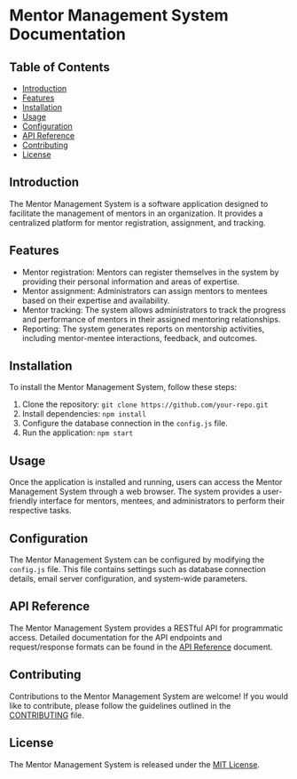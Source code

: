 # Mentor Management System Documentation

## Table of Contents

- [Introduction](#introduction)
- [Features](#features)
- [Installation](#installation)
- [Usage](#usage)
- [Configuration](#configuration)
- [API Reference](#api-reference)
- [Contributing](#contributing)
- [License](#license)

## Introduction

The Mentor Management System is a software application designed to facilitate the management of mentors in an organization. It provides a centralized platform for mentor registration, assignment, and tracking.

## Features

- Mentor registration: Mentors can register themselves in the system by providing their personal information and areas of expertise.
- Mentor assignment: Administrators can assign mentors to mentees based on their expertise and availability.
- Mentor tracking: The system allows administrators to track the progress and performance of mentors in their assigned mentoring relationships.
- Reporting: The system generates reports on mentorship activities, including mentor-mentee interactions, feedback, and outcomes.

## Installation

To install the Mentor Management System, follow these steps:

1. Clone the repository: `git clone https://github.com/your-repo.git`
2. Install dependencies: `npm install`
3. Configure the database connection in the `config.js` file.
4. Run the application: `npm start`

## Usage

Once the application is installed and running, users can access the Mentor Management System through a web browser. The system provides a user-friendly interface for mentors, mentees, and administrators to perform their respective tasks.

## Configuration

The Mentor Management System can be configured by modifying the `config.js` file. This file contains settings such as database connection details, email server configuration, and system-wide parameters.

## API Reference

The Mentor Management System provides a RESTful API for programmatic access. Detailed documentation for the API endpoints and request/response formats can be found in the [API Reference](https://lupleg.github.io/mms_docs/api/) document.

## Contributing

Contributions to the Mentor Management System are welcome! If you would like to contribute, please follow the guidelines outlined in the [CONTRIBUTING](CONTRIBUTING.md) file.

## License

The Mentor Management System is released under the [MIT License](LICENSE).
